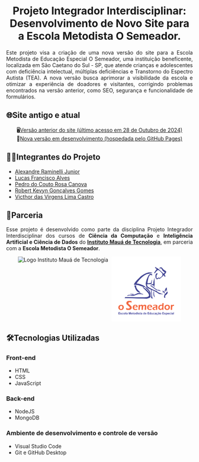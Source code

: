 <h1 align="center">Projeto Integrador Interdisciplinar: Desenvolvimento de Novo Site para a Escola Metodista O Semeador.</h1>
<p align="justify">Este projeto visa a criação de uma nova versão do site para a Escola Metodista de Educação Especial O Semeador, uma instituição beneficente, localizada em São Caetano do Sul - SP, que atende crianças e adolescentes com deficiência intelectual, múltiplas deficiências e Transtorno do Espectro Autista (TEA). A nova versão busca aprimorar a visibilidade da escola e otimizar a experiência de doadores e visitantes, corrigindo problemas encontrados na versão anterior, como SEO, segurança e funcionalidade de formulários.</p>

## 🌐Site antigo e atual
<p align="center">
    🖥️<a href="http://escolaosemeador.com.br" target="_blank">Versão anterior do site (último acesso em 28 de Outubro de 2024)</a> 
    <br>
    🚀<a href="frontend/pages/index.html" target="_blank">Nova versão em desenvolvimento (hospedada pelo GitHub Pages)</a>
</p>

## 👨‍💻Integrantes do Projeto
- <a href="https://github.com/alexandreraminelli" target="_blank">Alexandre Raminelli Junior</a>  
- <a href="https://github.com/lucasfalves07" target="_blank">Lucas Francisco Alves</a>  
- <a href="https://github.com/pedrocanova" target="_blank">Pedro do Couto Rosa Canova</a>  
- <a href="https://github.com/Robertkevyngg" target="_blank">Robert Kevyn Gonçalves Gomes</a>  
- <a href="https://github.com/victhorcastro" target="_blank">Victhor das Virgens Lima Castro</a>

## 🤝Parceria
<p align="justify">Esse projeto é desenvolvido como parte da disciplina Projeto Integrador Interdisciplinar dos cursos de <strong>Ciência da Computação</strong> e <strong>Inteligência Artificial e Ciência de Dados</strong> do <strong><a href="https://www.maua.br" target="_blank">Instituto Mauá de Tecnologia</a></strong>, em parceria com a <strong>Escola Metodista O Semeador</strong>.</p>
<div align="center" style="display: flex; flex-direction: row; align-items: center; width: 100%; justify-content: center; gap: 10px;">
    <img height="175px" src="https://www.maua.br/images/logo-IMT.png" alt="Logo Instituto Mauá de Tecnologia">
    <img height="175px" src="https://raw.githubusercontent.com/escola-metodista-o-semeador/site-semeador/706b08c765f0309bf73ce519a4f867b6d7b86523/frontend/assets/logo/logo-semeador-stacked.svg" alt="Logo da Escola Metodista de Educação Especial O Semeador">
</div>

## 🛠️Tecnologias Utilizadas
### Front-end
- HTML
- CSS
- JavaScript
### Back-end
- NodeJS
- MongoDB
### Ambiente de desenvolvimento e controle de versão
- Visual Studio Code
- Git e GitHub Desktop
